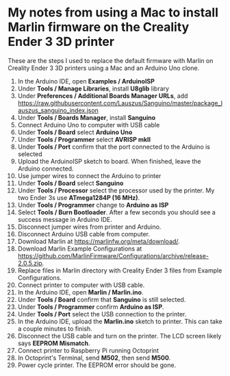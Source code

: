 # My notes from using a Mac to install Marlin firmware on the Creality Ender 3 3D printer

These are the steps I used to replace the default firmware with Marlin on Creality Ender 3 3D printers using a Mac and an Arduino Uno clone.

1. In the Arduino IDE, open **Examples / ArduinoISP**
2. Under **Tools / Manage Libraries**, install **U8glib** library
3. Under **Preferences / Additional Boards Manager URLs**, add https://raw.githubusercontent.com/Lauszus/Sanguino/master/package_lauszus_sanguino_index.json 
4. Under **Tools / Boards Manager**, install **Sanguino**
5. Connect Arduino Uno to computer with USB cable
6. Under **Tools / Board** select **Arduino Uno**
7. Under **Tools / Programmer** select **AVRISP mkII**
8. Under **Tools / Port** confirm that the port connected to the Arduino is selected
9. Upload the ArduinoISP sketch to board.  When finished, leave the Arduino connected.
10. Use jumper wires to connect the Arduino to printer
11. Under **Tools / Board** select **Sanguino**
12. Under **Tools / Processor** select the processor used by the printer.  My two Ender 3s use **ATmega1284P (16 MHz)**.
13. Under **Tools / Programmer** change to **Arduino as ISP**
14. Select **Tools / Burn Bootloader**.  After a few seconds you should see a success message in Arduino IDE.
15. Disconnect jumper wires from printer and Arduino.
16. Disconnect Arduino USB cable from computer.
17. Download Marlin at https://marlinfw.org/meta/download/.
17. Download Marlin Example Configurations at https://github.com/MarlinFirmware/Configurations/archive/release-2.0.5.zip.
18. Replace files in Marlin directory with Creality Ender 3 files from Example Configurations.
19. Connect printer to computer with USB cable.
20. In the Arduino IDE, open **Marlin / Marlin.ino**.
21. Under **Tools / Board** confirm that **Sanguino** is still selected.
22. Under **Tools / Programmer** confirm **Arduino as ISP**.
23. Under **Tools / Port** select the USB connection to the printer.
24. In the Arduino IDE, upload the **Marlin.ino** sketch to printer.  This can take a couple minutes to finish.
25. Disconnect the USB cable and turn on the printer.  The LCD screen likely says **EEPROM Mismatch**.
26. Connect printer to Raspberry Pi running Octoprint
27. In Octoprint's Terminal, send **M502**, then send **M500**.
28. Power cycle printer.  The EEPROM error should be gone.
